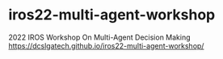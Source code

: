 # iros22-multi-agent-workshop
2022 IROS Workshop On Multi-Agent Decision Making
https://dcslgatech.github.io/iros22-multi-agent-workshop/
